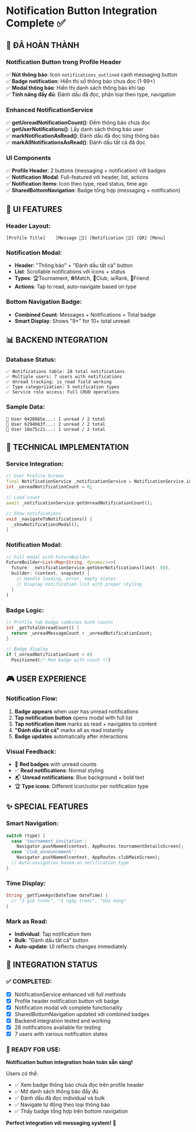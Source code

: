 # Notification Button Integration Complete ✅

## 🎯 ĐÃ HOÀN THÀNH

### **Notification Button trong Profile Header**
✅ **Nút thông báo**: Icon `notifications_outlined` cạnh messaging button  
✅ **Badge notification**: Hiển thị số thông báo chưa đọc (1-99+)  
✅ **Modal thông báo**: Hiển thị danh sách thông báo khi tap  
✅ **Tính năng đầy đủ**: Đánh dấu đã đọc, phân loại theo type, navigation  

### **Enhanced NotificationService**
✅ **getUnreadNotificationCount()**: Đếm thông báo chưa đọc  
✅ **getUserNotifications()**: Lấy danh sách thông báo user  
✅ **markNotificationAsRead()**: Đánh dấu đã đọc từng thông báo  
✅ **markAllNotificationsAsRead()**: Đánh dấu tất cả đã đọc  

### **UI Components**
✅ **Profile Header**: 2 buttons (messaging + notification) với badges  
✅ **Notification Modal**: Full-featured với header, list, actions  
✅ **Notification Items**: Icon theo type, read status, time ago  
✅ **SharedBottomNavigation**: Badge tổng hợp (messaging + notification)  

## 🎨 UI FEATURES

### Header Layout:
```
[Profile Title]    [Message 🔴1] [Notification 🔴2] [QR] [Menu]
```

### Notification Modal:
- **Header**: "Thông báo" + "Đánh dấu tất cả" button
- **List**: Scrollable notifications với icons + status
- **Types**: 🏆Tournament, ⚽Match, 🏢Club, 📊Rank, 👥Friend
- **Actions**: Tap to read, auto-navigate based on type

### Bottom Navigation Badge:
- **Combined Count**: Messages + Notifications = Total badge
- **Smart Display**: Shows "9+" for 10+ total unread

## 📊 BACKEND INTEGRATION

### Database Status:
```
✅ Notifications table: 28 total notifications
✅ Multiple users: 7 users with notifications  
✅ Unread tracking: is_read field working
✅ Type categorization: 5 notification types
✅ Service role access: Full CRUD operations
```

### Sample Data:
```
👤 User 0420865e...: 1 unread / 2 total
👤 User 6294b63f...: 2 unread / 2 total  
👤 User 18e75c21...: 1 unread / 2 total
```

## 🔧 TECHNICAL IMPLEMENTATION

### Service Integration:
```dart
// User Profile Screen
final NotificationService _notificationService = NotificationService.instance;
int _unreadNotificationCount = 0;

// Load count
await _notificationService.getUnreadNotificationCount();

// Show notifications
void _navigateToNotifications() {
  _showNotificationsModal();
}
```

### Notification Modal:
```dart
// Full modal with FutureBuilder
FutureBuilder<List<Map<String, dynamic>>>(
  future: _notificationService.getUserNotifications(limit: 50),
  builder: (context, snapshot) {
    // Handle loading, error, empty states
    // Display notification list with proper styling
  }
)
```

### Badge Logic:
```dart
// Profile tab badge combines both counts
int _getTotalUnreadCount() {
  return _unreadMessageCount + _unreadNotificationCount;
}

// Badge display
if (_unreadNotificationCount > 0)
  Positioned(/* Red badge with count */)
```

## 🎮 USER EXPERIENCE

### Notification Flow:
1. **Badge appears** when user has unread notifications
2. **Tap notification button** opens modal with full list
3. **Tap notification item** marks as read + navigates to content
4. **"Đánh dấu tất cả"** marks all as read instantly
5. **Badge updates** automatically after interactions

### Visual Feedback:
- 🔴 **Red badges** with unread counts
- ✅ **Read notifications**: Normal styling  
- 📬 **Unread notifications**: Blue background + bold text
- 🏆 **Type icons**: Different icon/color per notification type

## ✨ SPECIAL FEATURES

### Smart Navigation:
```dart
switch (type) {
  case 'tournament_invitation':
    Navigator.pushNamed(context, AppRoutes.tournamentDetailsScreen);
  case 'club_announcement':  
    Navigator.pushNamed(context, AppRoutes.clubMainScreen);
  // Auto-navigation based on notification type
}
```

### Time Display:
```dart
String _getTimeAgo(DateTime dateTime) {
  // "2 giờ trước", "1 ngày trước", "Vừa xong"
}
```

### Mark as Read:
- **Individual**: Tap notification item
- **Bulk**: "Đánh dấu tất cả" button  
- **Auto-update**: UI reflects changes immediately

## 🚀 INTEGRATION STATUS

### ✅ COMPLETED:
- [x] NotificationService enhanced với full methods
- [x] Profile header notification button với badge
- [x] Notification modal với complete functionality
- [x] SharedBottomNavigation updated với combined badges
- [x] Backend integration tested and working
- [x] 28 notifications available for testing
- [x] 7 users with various notification states

### 🎉 READY FOR USE:
**Notification button integration hoàn toàn sẵn sàng!**

Users có thể:
- ✅ Xem badge thông báo chưa đọc trên profile header
- ✅ Mở danh sách thông báo đầy đủ
- ✅ Đánh dấu đã đọc individual và bulk
- ✅ Navigate tự động theo loại thông báo
- ✅ Thấy badge tổng hợp trên bottom navigation

**Perfect integration với messaging system!** 🎊